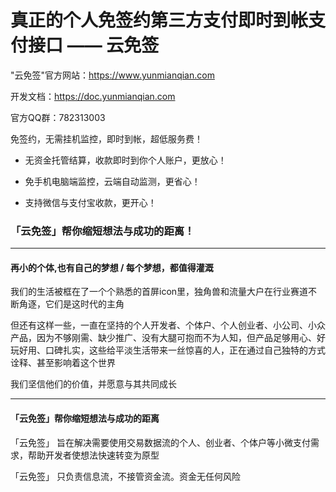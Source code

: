 # 真正的个人免签约第三方支付即时到帐支付接口 —— 云免签

"云免签"官方网站：https://www.yunmianqian.com

开发文档：https://doc.yunmianqian.com

官方QQ群：782313003

免签约，无需挂机监控，即时到帐，超低服务费！

* 无资金托管结算，收款即时到你个人账户，更放心！

* 免手机电脑端监控，云端自动监测，更省心！

* 支持微信与支付宝收款，更开心！


### 「云免签」帮你缩短想法与成功的距离！

*** 

#### **再小的个体,也有自己的梦想 / 每个梦想，都值得灌溉**
我们的生活被框在了一个个熟悉的首屏icon里，独角兽和流量大户在行业赛道不断角逐，它们是这时代的主角

但还有这样一些，一直在坚持的个人开发者、个体户、个人创业者、小公司、小众产品，因为不够刚需、缺少推广、没有大腿可抱而不为人知，但产品足够用心、好玩好用、口碑扎实，这些给平淡生活带来一丝惊喜的人，正在通过自己独特的方式诠释、甚至影响着这个世界

我们坚信他们的价值，并愿意与其共同成长

***

#### **「云免签」帮你缩短想法与成功的距离**

「云免签」 旨在解决需要使用交易数据流的个人、创业者、个体户等小微支付需求，帮助开发者使想法快速转变为原型

「云免签」 只负责信息流，不接管资金流。资金无任何风险
